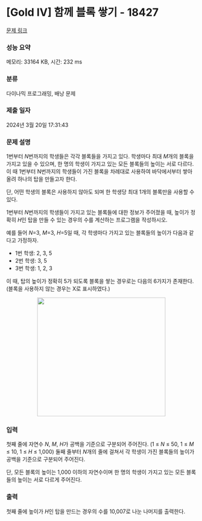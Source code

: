 # [Gold IV] 함께 블록 쌓기 - 18427 

[문제 링크](https://www.acmicpc.net/problem/18427) 

### 성능 요약

메모리: 33164 KB, 시간: 232 ms

### 분류

다이나믹 프로그래밍, 배낭 문제

### 제출 일자

2024년 3월 20일 17:31:43

### 문제 설명

<p>1번부터 <em>N</em>번까지의 학생들은 각각 블록들을 가지고 있다. 학생마다 최대 <em>M</em>개의 블록을 가지고 있을 수 있으며, 한 명의 학생이 가지고 있는 모든 블록들의 높이는 서로 다르다. 이 때 1번부터 N번까지의 학생들이 가진 블록을 차례대로 사용하여 바닥에서부터 쌓아올려 하나의 탑을 만들고자 한다.</p>

<p>단, 어떤 학생의 블록은 사용하지 않아도 되며 한 학생당 최대 1개의 블록만을 사용할 수 있다.</p>

<p>1번부터 <em>N</em>번까지의 학생들이 가지고 있는 블록들에 대한 정보가 주어졌을 때, 높이가 정확히 <em>H</em>인 탑을 만들 수 있는 경우의 수를 계산하는 프로그램을 작성하시오.</p>

<p>예를 들어 <em>N</em>=3, <em>M</em>=3, <em>H</em>=5일 때, 각 학생마다 가지고 있는 블록들의 높이가 다음과 같다고 가정하자.</p>

<ul>
	<li>1번 학생: 2, 3, 5</li>
	<li>2번 학생: 3, 5</li>
	<li>3번 학생: 1, 2, 3</li>
</ul>

<p>이 때, 탑의 높이가 정확히 5가 되도록 블록을 쌓는 경우로는 다음의 6가지가 존재한다. (블록을 사용하지 않는 경우는 X로 표시하였다.)</p>

<p style="text-align: center;"><img alt="" src="" style="height: 314px; width: 340px;"></p>

### 입력 

 <p>첫째 줄에 자연수 <em>N</em>, <em>M</em>, <em>H</em>가 공백을 기준으로 구분되어 주어진다. (1 ≤ <em>N </em>≤ 50, 1 ≤ <em>M </em>≤ 10, 1 ≤ <em>H </em>≤ 1,000) 둘째 줄부터 <em>N</em>개의 줄에 걸쳐서 각 학생이 가진 블록들의 높이가 공백을 기준으로 구분되어 주어진다.</p>

<p>단, 모든 블록의 높이는 1,000 이하의 자연수이며 한 명의 학생이 가지고 있는 모든 블록들의 높이는 서로 다르게 주어진다.</p>

### 출력 

 <p>첫째 줄에 높이가 <em>H</em>인 탑을 만드는 경우의 수를 10,007로 나눈 나머지를 출력한다.</p>

